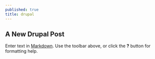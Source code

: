 ```yaml
---
published: true
title: drupal
---
```



## A New Drupal Post

Enter text in [Markdown](http://daringfireball.net/projects/markdown/). Use the toolbar above, or click the **?** button for formatting help.

